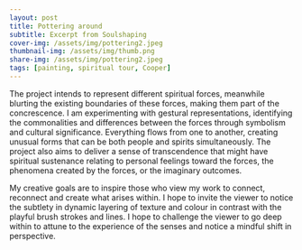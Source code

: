 ```yaml
---
layout: post
title: Pottering around
subtitle: Excerpt from Soulshaping
cover-img: /assets/img/pottering2.jpeg
thumbnail-img: /assets/img/thumb.png
share-img: /assets/img/pottering2.jpeg
tags: [painting, spiritual tour, Cooper]
---
```



The project intends to represent different spiritual forces, meanwhile blurting the existing boundaries of these forces, making them part of the concrescence. I am experimenting with gestural representations, identifying the commonalities and differences between the forces through symbolism and cultural significance. Everything flows from one to another, creating unusual forms that can be both people and spirits simultaneously. The project also aims to deliver a sense of transcendence that might have spiritual sustenance relating to personal feelings toward the forces, the phenomena created by the forces, or the imaginary outcomes.


My creative goals are to inspire those who view my work to connect, reconnect and create what arises within. I hope to invite the viewer to notice the subtlety in dynamic layering of texture and colour in contrast with the playful brush strokes and lines. I hope to challenge the viewer to go deep within to attune to the experience of the senses and notice a mindful shift in perspective. 

